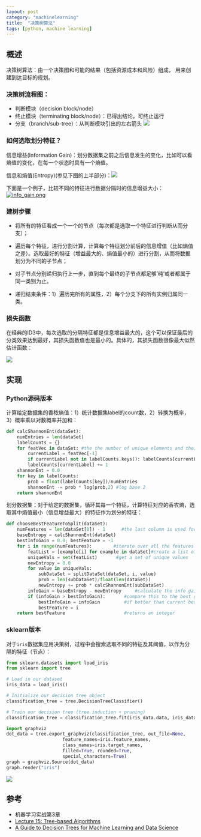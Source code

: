```yaml
---
layout: post
category: "machinelearning"
title:  "决策树算法"
tags: [python, machine learning]
---
```


<script type="text/javascript" async
  src="https://cdn.mathjax.org/mathjax/latest/MathJax.js?config=TeX-MML-AM_CHTML">
</script>

## 概述

决策树算法：由一个决策图和可能的结果（包括资源成本和风险）组成， 用来创建到达目标的规划。

### 决策树流程图：

 - 判断模块（decision block/node）
 - 终止模块（terminating block/node）：已得出结论，可终止运行
 - 分支（branch/sub-tree）：从判断模块引出的左右箭头 ![](https://cdn-images-1.medium.com/max/1600/0*X-UrBzBeKMnoTY6H.png)

### 如何选取划分特征？

信息增益(Information Gain)：划分数据集之前之后信息发生的变化，比如可以看熵值的变化，在每一个状态时具有一个熵值。

信息和熵值(Entropy)(参见下图的上半部分)：![](https://i.loli.net/2019/05/16/5cdcd20b9068b64379.png)

下面是一个例子，比较不同的特征进行数据分隔时的信息增益大小：[![info_gain.png](https://i.loli.net/2019/06/11/5cff64e6dfe8514609.png)](https://i.loli.net/2019/06/11/5cff64e6dfe8514609.png)

### 建树步骤

- 将所有的特征看成一个一个的节点（每次都是选取一个特征进行判断从而分支）；
- 遍历每个特征，进行分割计算，计算每个特征划分前后的信息增值（比如熵值之差）。选取最好的特征（增益最大的、熵值最小的）进行分割，从而将数据划分为不同的子节点；
- 对子节点分别递归执行上一步，直到每个最终的子节点都足够’纯’或者都属于同一类别为止。

- 递归结束条件：1）遍历完所有的属性，2）每个分支下的所有实例归属同一类。

### 损失函数

在经典的ID3中，每次选取的分隔特征都是信息增益最大的，这个可以保证最后的分类效果达到最好，其损失函数值也是最小的。具体的，其损失函数很像最大似然估计函数：

![](https://scs.hosted.panopto.com/Panopto/Pages/Viewer/Thumb.aspx?eventTargetPID=58fdbb33-bd0f-4c51-b887-0109c299bb2b&sessionPID=07ad6a3f-7219-4e00-83ff-a8bd01397476&number=14&isPrimary=false&absoluteTime=13167774858.409775)

## 实现

### Python源码版本

计算给定数据集的香秾熵值：1）统计数据集label的count数，2）转换为概率，3）概率乘以对数概率并加和：

```python
def calcShannonEnt(dataSet):
    numEntries = len(dataSet)
    labelCounts = {}
    for featVec in dataSet: #the the number of unique elements and their occurance
        currentLabel = featVec[-1]
        if currentLabel not in labelCounts.keys(): labelCounts[currentLabel] = 0
        labelCounts[currentLabel] += 1
    shannonEnt = 0.0
    for key in labelCounts:
        prob = float(labelCounts[key])/numEntries
        shannonEnt -= prob * log(prob,2) #log base 2
    return shannonEnt
```

划分数据集：对于给定的数据集，循环其每一个特征，计算特征对应的香农熵，选取其中熵值最小（信息增益最大）的特征作为划分的特征：

```python
def chooseBestFeatureToSplit(dataSet):
    numFeatures = len(dataSet[0]) - 1      #the last column is used for the labels
    baseEntropy = calcShannonEnt(dataSet)
    bestInfoGain = 0.0; bestFeature = -1
    for i in range(numFeatures):        #iterate over all the features
        featList = [example[i] for example in dataSet]#create a list of all the examples of this feature
        uniqueVals = set(featList)       #get a set of unique values
        newEntropy = 0.0
        for value in uniqueVals:
            subDataSet = splitDataSet(dataSet, i, value)
            prob = len(subDataSet)/float(len(dataSet))
            newEntropy += prob * calcShannonEnt(subDataSet)     
        infoGain = baseEntropy - newEntropy     #calculate the info gain; ie reduction in entropy
        if (infoGain > bestInfoGain):       #compare this to the best gain so far
            bestInfoGain = infoGain         #if better than current best, set to best
            bestFeature = i
    return bestFeature                      #returns an integer
```

### sklearn版本

对于`iris`数据集应用决策树，过程中会搜索选取不同的特征及其阈值，以作为分隔的特征（节点）：

```python
from sklearn.datasets import load_iris
from sklearn import tree

# Load in our dataset
iris_data = load_iris()

# Initialize our decision tree object
classification_tree = tree.DecisionTreeClassifier()

# Train our decision tree (tree induction + pruning)
classification_tree = classification_tree.fit(iris_data.data, iris_data.target)

import graphviz 
dot_data = tree.export_graphviz(classification_tree, out_file=None, 
                     feature_names=iris.feature_names,  
                     class_names=iris.target_names,  
                     filled=True, rounded=True,  
                     special_characters=True)  
graph = graphviz.Source(dot_data)  
graph.render("iris") 
```

![](https://cdn-images-1.medium.com/max/1600/1*fYqvum2ZQQalD_t05_UBug.png)

## 参考

* 机器学习实战第3章
* [Lecture 15: Tree-based Algorithms](chrome-extension://oemmndcbldboiebfnladdacbdfmadadm/http://www.stat.ucdavis.edu/~chohsieh/teaching/ECS171_Winter2018/lecture15.pdf)
* [A Guide to Decision Trees for Machine Learning and Data Science](https://towardsdatascience.com/a-guide-to-decision-trees-for-machine-learning-and-data-science-fe2607241956)





